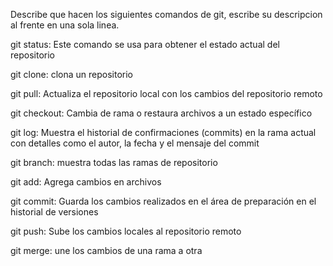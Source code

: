 Describe que hacen los siguientes comandos de git, escribe su descripcion al frente en una sola linea.

git status: Este comando se usa para obtener el estado actual del repositorio

git clone: clona un repositorio

git pull: Actualiza el repositorio local con los cambios del repositorio remoto

git checkout: Cambia de rama o restaura archivos a un estado específico

git log: Muestra el historial de confirmaciones (commits) en la rama actual con detalles como el autor, la fecha y el mensaje del commit

git branch: muestra todas las ramas de repositorio


git add: Agrega cambios en archivos

git commit: Guarda los cambios realizados en el área de preparación en el historial de versiones

git push: Sube los cambios locales al repositorio remoto

git merge: une los cambios de una rama a otra